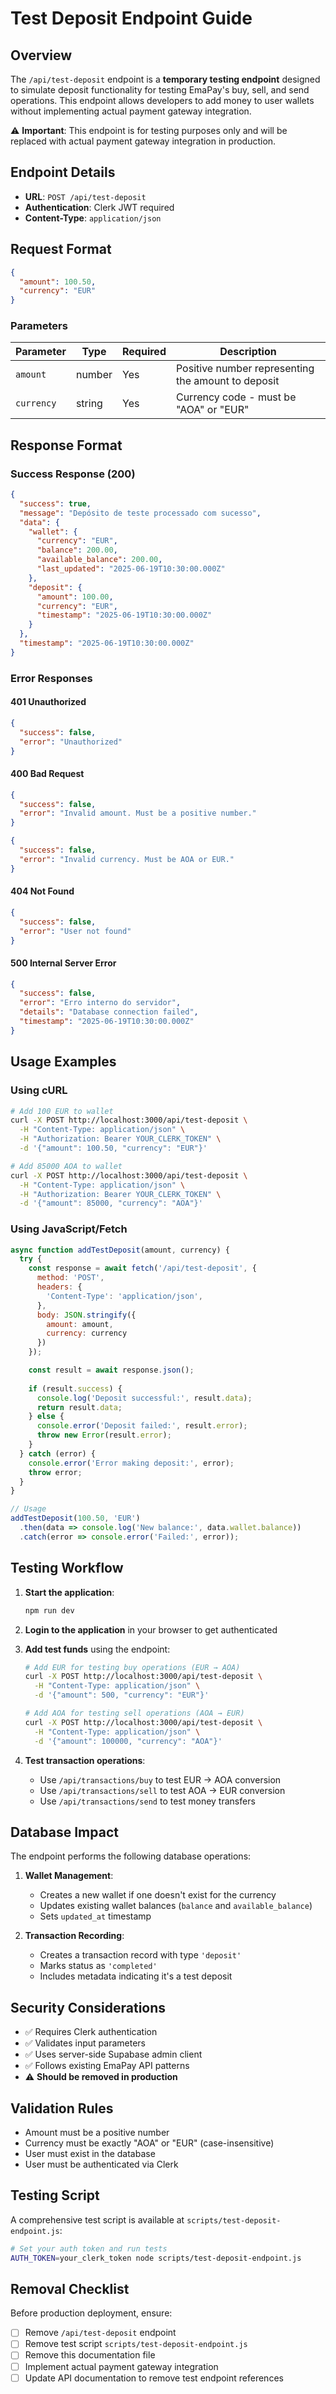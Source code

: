 # Test Deposit Endpoint Guide

## Overview

The `/api/test-deposit` endpoint is a **temporary testing endpoint** designed to simulate deposit functionality for testing EmaPay's buy, sell, and send operations. This endpoint allows developers to add money to user wallets without implementing actual payment gateway integration.

⚠️ **Important**: This endpoint is for testing purposes only and will be replaced with actual payment gateway integration in production.

## Endpoint Details

- **URL**: `POST /api/test-deposit`
- **Authentication**: Clerk JWT required
- **Content-Type**: `application/json`

## Request Format

```json
{
  "amount": 100.50,
  "currency": "EUR"
}
```

### Parameters

| Parameter | Type | Required | Description |
|-----------|------|----------|-------------|
| `amount` | number | Yes | Positive number representing the amount to deposit |
| `currency` | string | Yes | Currency code - must be "AOA" or "EUR" |

## Response Format

### Success Response (200)

```json
{
  "success": true,
  "message": "Depósito de teste processado com sucesso",
  "data": {
    "wallet": {
      "currency": "EUR",
      "balance": 200.00,
      "available_balance": 200.00,
      "last_updated": "2025-06-19T10:30:00.000Z"
    },
    "deposit": {
      "amount": 100.00,
      "currency": "EUR",
      "timestamp": "2025-06-19T10:30:00.000Z"
    }
  },
  "timestamp": "2025-06-19T10:30:00.000Z"
}
```

### Error Responses

#### 401 Unauthorized
```json
{
  "success": false,
  "error": "Unauthorized"
}
```

#### 400 Bad Request
```json
{
  "success": false,
  "error": "Invalid amount. Must be a positive number."
}
```

```json
{
  "success": false,
  "error": "Invalid currency. Must be AOA or EUR."
}
```

#### 404 Not Found
```json
{
  "success": false,
  "error": "User not found"
}
```

#### 500 Internal Server Error
```json
{
  "success": false,
  "error": "Erro interno do servidor",
  "details": "Database connection failed",
  "timestamp": "2025-06-19T10:30:00.000Z"
}
```

## Usage Examples

### Using cURL

```bash
# Add 100 EUR to wallet
curl -X POST http://localhost:3000/api/test-deposit \
  -H "Content-Type: application/json" \
  -H "Authorization: Bearer YOUR_CLERK_TOKEN" \
  -d '{"amount": 100.50, "currency": "EUR"}'

# Add 85000 AOA to wallet
curl -X POST http://localhost:3000/api/test-deposit \
  -H "Content-Type: application/json" \
  -H "Authorization: Bearer YOUR_CLERK_TOKEN" \
  -d '{"amount": 85000, "currency": "AOA"}'
```

### Using JavaScript/Fetch

```javascript
async function addTestDeposit(amount, currency) {
  try {
    const response = await fetch('/api/test-deposit', {
      method: 'POST',
      headers: {
        'Content-Type': 'application/json',
      },
      body: JSON.stringify({
        amount: amount,
        currency: currency
      })
    });

    const result = await response.json();
    
    if (result.success) {
      console.log('Deposit successful:', result.data);
      return result.data;
    } else {
      console.error('Deposit failed:', result.error);
      throw new Error(result.error);
    }
  } catch (error) {
    console.error('Error making deposit:', error);
    throw error;
  }
}

// Usage
addTestDeposit(100.50, 'EUR')
  .then(data => console.log('New balance:', data.wallet.balance))
  .catch(error => console.error('Failed:', error));
```

## Testing Workflow

1. **Start the application**:
   ```bash
   npm run dev
   ```

2. **Login to the application** in your browser to get authenticated

3. **Add test funds** using the endpoint:
   ```bash
   # Add EUR for testing buy operations (EUR → AOA)
   curl -X POST http://localhost:3000/api/test-deposit \
     -H "Content-Type: application/json" \
     -d '{"amount": 500, "currency": "EUR"}'

   # Add AOA for testing sell operations (AOA → EUR)
   curl -X POST http://localhost:3000/api/test-deposit \
     -H "Content-Type: application/json" \
     -d '{"amount": 100000, "currency": "AOA"}'
   ```

4. **Test transaction operations**:
   - Use `/api/transactions/buy` to test EUR → AOA conversion
   - Use `/api/transactions/sell` to test AOA → EUR conversion
   - Use `/api/transactions/send` to test money transfers

## Database Impact

The endpoint performs the following database operations:

1. **Wallet Management**:
   - Creates a new wallet if one doesn't exist for the currency
   - Updates existing wallet balances (`balance` and `available_balance`)
   - Sets `updated_at` timestamp

2. **Transaction Recording**:
   - Creates a transaction record with type `'deposit'`
   - Marks status as `'completed'`
   - Includes metadata indicating it's a test deposit

## Security Considerations

- ✅ Requires Clerk authentication
- ✅ Validates input parameters
- ✅ Uses server-side Supabase admin client
- ✅ Follows existing EmaPay API patterns
- ⚠️ **Should be removed in production**

## Validation Rules

- Amount must be a positive number
- Currency must be exactly "AOA" or "EUR" (case-insensitive)
- User must exist in the database
- User must be authenticated via Clerk

## Testing Script

A comprehensive test script is available at `scripts/test-deposit-endpoint.js`:

```bash
# Set your auth token and run tests
AUTH_TOKEN=your_clerk_token node scripts/test-deposit-endpoint.js
```

## Removal Checklist

Before production deployment, ensure:

- [ ] Remove `/api/test-deposit` endpoint
- [ ] Remove test script `scripts/test-deposit-endpoint.js`
- [ ] Remove this documentation file
- [ ] Implement actual payment gateway integration
- [ ] Update API documentation to remove test endpoint references
